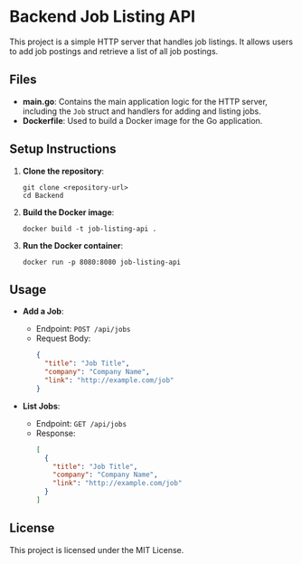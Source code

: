 # Backend Job Listing API

This project is a simple HTTP server that handles job listings. It allows users to add job postings and retrieve a list of all job postings.

## Files

- **main.go**: Contains the main application logic for the HTTP server, including the `Job` struct and handlers for adding and listing jobs.
- **Dockerfile**: Used to build a Docker image for the Go application.

## Setup Instructions

1. **Clone the repository**:
   ```
   git clone <repository-url>
   cd Backend
   ```

2. **Build the Docker image**:
   ```
   docker build -t job-listing-api .
   ```

3. **Run the Docker container**:
   ```
   docker run -p 8080:8080 job-listing-api
   ```

## Usage

- **Add a Job**:
  - Endpoint: `POST /api/jobs`
  - Request Body:
    ```json
    {
      "title": "Job Title",
      "company": "Company Name",
      "link": "http://example.com/job"
    }
    ```

- **List Jobs**:
  - Endpoint: `GET /api/jobs`
  - Response:
    ```json
    [
      {
        "title": "Job Title",
        "company": "Company Name",
        "link": "http://example.com/job"
      }
    ]
    ```

## License

This project is licensed under the MIT License.
